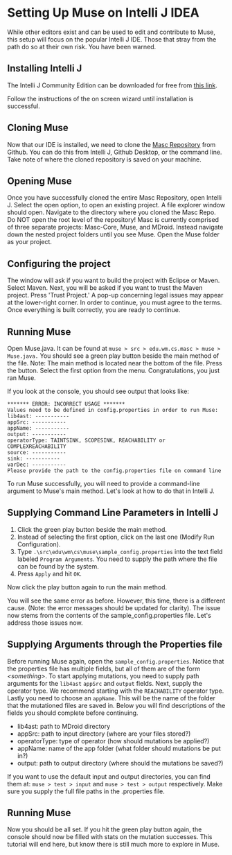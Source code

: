 # Setting Up Muse on Intelli J IDEA

While other editors exist and can be used to edit and contribute to Muse, this setup will focus on the popular Intelli J IDE.  Those that stray from the path do so at their own risk.  You have been warned.

## Installing Intelli J
The Intelli J Community Edition can be downloaded for free from [this link](https://www.jetbrains.com/idea/download/#section=windows).

Follow the instructions of the on screen wizard until installation is successful.

## Cloning Muse
Now that our IDE is installed, we need to clone the [Masc Repository](https://github.com/WM-SEMERU/CSci435-Fall21-MASC) from Github.  You can do this from Intelli J, Github Desktop, or the command line.  Take note of where the cloned repository is saved on your machine.

## Opening Muse
Once you have successfully cloned the entire Masc Repository, open Intelli J.  Select the open option, to open an existing project.  A file explorer window should open.  Navigate to the directory where you cloned the Masc Repo.  Do NOT open the root level of the repository!  Masc is currently comprised of three separate projects: Masc-Core, Muse, and MDroid.  Instead navigate down the nested project folders until you see Muse.  Open the Muse folder as your project.

## Configuring the project
The window will ask if you want to build the project with Eclipse or Maven.  Select Maven.  Next, you will be asked if you want to trust the Maven project.  Press 'Trust Project.'  A pop-up concerning legal issues may appear at the lower-right corner.  In order to continue, you must agree to the terms.  Once everything is built correctly, you are ready to continue.

## Running Muse
Open Muse.java.  It can be found at `muse > src > edu.wm.cs.masc > muse > Muse.java.`
You should see a green play button beside the main method of the file.  Note: The main method is located near the bottom of the file.  Press the button.  Select the first option from the menu.  Congratulations, you just ran Muse.  

If you look at the console, you should see output that looks like:

```
******* ERROR: INCORRECT USAGE *******
Values need to be defined in config.properties in order to run Muse:
lib4ast: -----------
appSrc: -----------
appName: -----------
output: -----------
operatorType: TAINTSINK, SCOPESINK, REACHABILITY or COMPLEXREACHABILITY
source: -----------
sink: -----------
varDec: -----------
Please provide the path to the config.properties file on command line
```

To run Muse successfully, you will need to provide a command-line argument to Muse's main method.  Let's look at how to do that in Intelli J.

## Supplying Command Line Parameters in Intelli J
1. Click the green play button beside the main method.
2. Instead of selecting the first option, click on the last one (Modify Run Configuration).
3. Type `.\src\edu\wm\cs\muse\sample_config.properties` into the text field labeled `Program Arguments`.  You need to supply the path where the file can be found by the system.
4. Press `Apply` and hit `OK`.

Now click the play button again to run the main method.

You will see the same error as before.  However, this time, there is a different cause.  (Note: the error messages should be updated for clarity).  The issue now stems from the contents of the sample_config.properties file.  Let's address those issues now.


## Supplying Arguments through the Properties file
Before running Muse again, open the `sample_config.properties`.  Notice that the properties file has multiple fields, but all of them are of the form *<something\>*.  To start applying mutations, you need to supply path arguments for the `lib4ast` `appSrc` and `output` fields.  Next, supply the operator type.  We recommend starting with the `REACHABILITY` operator type.  Lastly you need to choose an `appName`.  This will be the name of the folder that the mutationed files are saved in.  Below you will find descriptions of the fields you should complete before continuing.

- lib4ast: path to MDroid directory
- appSrc: path to input directory (where are your files stored?)
- operatorType: type of operator (how should mutations be applied?)
- appName: name of the app folder (what folder should mutations be put in?)
- output: path to output directory (where should the mutations be saved?)

If you want to use the default input and output directories, you can find them at: `muse > test > input` and `muse > test > output` respectively.  Make sure you supply the full file paths in the .properties file.

## Running Muse
Now you should be all set.  If you hit the green play button again, the console should now be filled with stats on the mutation successes.  This tutorial will end here, but know there is still much more to explore in Muse.
